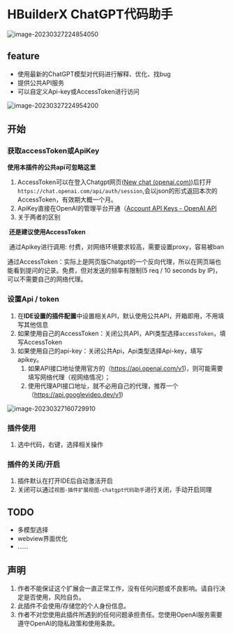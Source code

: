 # HBuilderX ChatGPT代码助手

![image-20230327224854050](https://blog-1252832257.cos.ap-shanghai.myqcloud.com/image-20230327224854050.png)

## feature

- 使用最新的ChatGPT模型对代码进行解释、优化、找bug
- 提供公共API服务
- 可以自定义Api-key或AccessToken进行访问

![image-20230327224954200](https://blog-1252832257.cos.ap-shanghai.myqcloud.com/image-20230327224954200.png)

## 开始
### 获取accessToken或ApiKey

**使用本插件的公共api可忽略这里**

1. AccessToken可以在登入Chatgpt网页([New chat (openai.com)](https://chat.openai.com/chat))后打开`https://chat.openai.com/api/auth/session`,会以json的形式返回本次的AccessToken，有效期大概一个月。
2. ApiKey直接在OpenAI的管理平台开通（[Account API Keys - OpenAI API](https://platform.openai.com/account/api-keys)
3. 关于两者的区别

​		**还是建议使用AccessToken**

​		通过Apikey进行调用: 付费，对网络环境要求较高，需要设置proxy，容易被ban

​		通过AccessToken：实际上是网页版Chatgpt的一个反向代理，所以在网页端也能看到提问的记录。免费，但对发送的频率有限制(5 req / 10 seconds by IP)，可以不需要自己的网络代理。

### 设置Api / token

1. 在**IDE设置的插件配置**中设置相关API，默认使用公共API，开箱即用，不用填写其他信息
2. 如果使用自己的AccessToken：关闭公共API，API类型选择`accessToken`，填写AccessToken
3. 如果使用自己的api-key：关闭公共Api，Api类型选择Api-key，填写apikey。
   1. 如果API接口地址使用官方的（https://api.openai.com/v1)，则可能需要填写网络代理（视网络情况）；
   2. 使用代理API接口地址，就不必用自己的代理，推荐一个（https://api.googlevideo.dev/v1)

![image-20230327160729910](https://blog-1252832257.cos.ap-shanghai.myqcloud.com/image-20230327160729910.png)

### 插件使用

1. 选中代码，右键，选择相关操作



### 插件的关闭/开启

1. 插件默认在打开IDE后自动激活开启
2. 关闭可以通过`视图-插件扩展视图-chatgpt代码助手`进行关闭，手动开启同理



## TODO
- 多模型选择
- webview界面优化  
- ......

## 声明

1. 作者不能保证这个扩展会一直正常工作，没有任何问题或不良影响。请自行决定是否使用，风险自负。
2. 此插件不会使用/存储您的个人身份信息。
3. 作者不对您使用此插件所遇到的任何问题承担责任。您使用OpenAI服务需要遵守OpenAI的隐私政策和使用条款。
